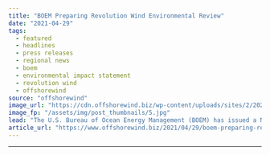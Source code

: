 ```yaml
---
title: "BOEM Preparing Revolution Wind Environmental Review"
date: "2021-04-29"
tags: 
  - featured
  - headlines
  - press releases
  - regional news
  - boem
  - environmental impact statement
  - revolution wind
  - offshorewind
source: "offshorewind"
image_url: "https://cdn.offshorewind.biz/wp-content/uploads/sites/2/2021/04/29153506/BOEM-Preparing-Revolution-Wind-Environmental-Review.jpg"
image_fp: "/assets/img/post_thumbnails/5.jpg"
lead: "The U.S. Bureau of Ocean Energy Management (BOEM) has issued a Notice of Intent (NOI)"
article_url: "https://www.offshorewind.biz/2021/04/29/boem-preparing-revolution-wind-environmental-review/"
---
```


---
